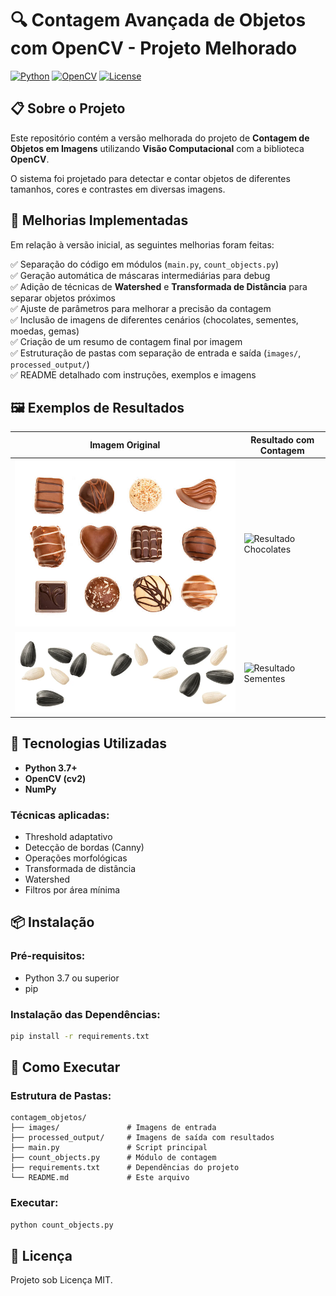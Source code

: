 
# 🔍 Contagem Avançada de Objetos com OpenCV - Projeto Melhorado

[![Python](https://img.shields.io/badge/Python-3.7+-blue.svg)](https://www.python.org/downloads/)
[![OpenCV](https://img.shields.io/badge/OpenCV-4.0+-green.svg)](https://opencv.org/)
[![License](https://img.shields.io/badge/License-MIT-yellow.svg)](https://opensource.org/licenses/MIT)

## 📋 Sobre o Projeto

Este repositório contém a versão melhorada do projeto de **Contagem de Objetos em Imagens** utilizando **Visão Computacional** com a biblioteca **OpenCV**.

O sistema foi projetado para detectar e contar objetos de diferentes tamanhos, cores e contrastes em diversas imagens.

## 🎯 Melhorias Implementadas

Em relação à versão inicial, as seguintes melhorias foram feitas:

✅ Separação do código em módulos (`main.py`, `count_objects.py`)  
✅ Geração automática de máscaras intermediárias para debug  
✅ Adição de técnicas de **Watershed** e **Transformada de Distância** para separar objetos próximos  
✅ Ajuste de parâmetros para melhorar a precisão da contagem  
✅ Inclusão de imagens de diferentes cenários (chocolates, sementes, moedas, gemas)  
✅ Criação de um resumo de contagem final por imagem  
✅ Estruturação de pastas com separação de entrada e saída (`images/`, `processed_output/`)  
✅ README detalhado com instruções, exemplos e imagens

## 🖼️ Exemplos de Resultados

| Imagem Original | Resultado com Contagem |
|-----------------|------------------------|
| ![Chocolates](images/chocolates.jpg) | ![Resultado Chocolates](processed_output/chocolates_resultado.jpg) |
| ![Sementes](images/seeds.png) | ![Resultado Sementes](processed_output/seeds_resultado.png) |

## 🚀 Tecnologias Utilizadas

- **Python 3.7+**
- **OpenCV (cv2)**
- **NumPy**

### Técnicas aplicadas:

- Threshold adaptativo
- Detecção de bordas (Canny)
- Operações morfológicas
- Transformada de distância
- Watershed
- Filtros por área mínima

## 📦 Instalação

### Pré-requisitos:
- Python 3.7 ou superior
- pip

### Instalação das Dependências:
```bash
pip install -r requirements.txt
```

## 🔧 Como Executar

### Estrutura de Pastas:

```
contagem_objetos/
├── images/               # Imagens de entrada
├── processed_output/     # Imagens de saída com resultados
├── main.py               # Script principal
├── count_objects.py      # Módulo de contagem
├── requirements.txt      # Dependências do projeto
└── README.md             # Este arquivo
```

### Executar:
```bash
python count_objects.py
```

## 📝 Licença
Projeto sob Licença MIT.